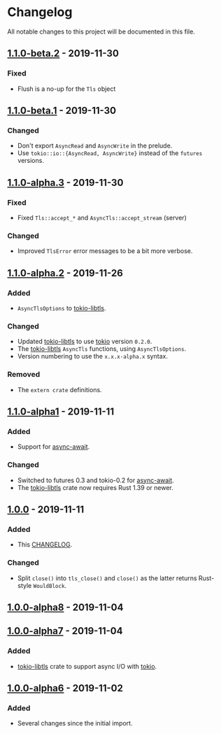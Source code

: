 # Changelog

All notable changes to this project will be documented in this file.

## [1.1.0-beta.2] - 2019-11-30
### Fixed
- Flush is a no-up for the `Tls` object

## [1.1.0-beta.1] - 2019-11-30
### Changed
- Don't export `AsyncRead` and `AsyncWrite` in the prelude.
- Use `tokio::io::{AsyncRead, AsyncWrite}` instead of the `futures` versions.

## [1.1.0-alpha.3] - 2019-11-30
### Fixed
- Fixed `Tls::accept_*` and `AsyncTls::accept_stream` (server)
### Changed
- Improved `TlsError` error messages to be a bit more verbose.

## [1.1.0-alpha.2] - 2019-11-26
### Added
- `AsyncTlsOptions` to [tokio-libtls].
### Changed
- Updated [tokio-libtls] to use [tokio] version `0.2.0`.
- The [tokio-libtls] `AsyncTls` functions, using `AsyncTlsOptions`.
- Version numbering to use the `x.x.x-alpha.x` syntax.
### Removed
- The `extern crate` definitions.

## [1.1.0-alpha1] - 2019-11-11
### Added
- Support for [async-await].
### Changed
- Switched to futures 0.3 and tokio-0.2 for [async-await].
- The [tokio-libtls] crate now requires Rust 1.39 or newer.

## [1.0.0] - 2019-11-11
### Added
- This [CHANGELOG].
### Changed
- Split `close()` into `tls_close()` and `close()` as the latter
  returns Rust-style `WouldBlock`.

## [1.0.0-alpha8] - 2019-11-04

## [1.0.0-alpha7] - 2019-11-04
### Added
- [tokio-libtls] crate to support async I/O with [tokio].

## [1.0.0-alpha6] - 2019-11-02
### Added
- Several changes since the initial import.

[async-await]: https://blog.rust-lang.org/2019/11/07/Async-await-stable.html
[CHANGELOG]: CHANGELOG.md
[tokio]: https://tokio.rs/
[tokio-libtls]: https://crates.io/crates/tokio-libtls
[1.1.0-beta.2]: https://github.com/reyk/rust-libtls/compare/v1.1.0-beta.1..v1.1.0-beta.2
[1.1.0-beta.1]: https://github.com/reyk/rust-libtls/compare/v1.1.0-alpha.3..v1.1.0-beta.1
[1.1.0-alpha.3]: https://github.com/reyk/rust-libtls/compare/v1.1.0-alpha.2..v1.1.0-alpha.3
[1.1.0-alpha.2]: https://github.com/reyk/rust-libtls/compare/v1.1.0-alpha1..v1.1.0-alpha.2
[1.1.0-alpha1]: https://github.com/reyk/rust-libtls/compare/v1.0.0...v1.1.0-alpha1
[1.0.0]: https://github.com/reyk/rust-libtls/compare/v1.0.0-alpha8...v1.0.0
[1.0.0-alpha8]: https://github.com/reyk/rust-libtls/compare/v1.0.0-alpha7...v1.0.0-alpha8
[1.0.0-alpha7]: https://github.com/reyk/rust-libtls/compare/v1.0.0-alpha6...v1.0.0-alpha7
[1.0.0-alpha6]: https://github.com/reyk/rust-libtls/compare/fe1583dbea2c7aa086ed53303030b6f719675f8d...v1.0.0-alpha6
